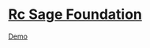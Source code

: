 # [Rc Sage Foundation](https://github.com/RedCastor/rc-base-zf/)


[Demo](https://redcastor.github.io/rc-base-zf/demo/)

